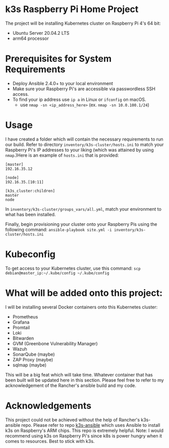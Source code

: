 # k3s Raspberry Pi Home Project
The project will be installing Kubernetes cluster on Raspberry Pi 4's 64 bit:
- Ubuntu Server 20.04.2 LTS
- arm64 processor

# Prerequisites for System Requirements
- Deploy Ansible 2.4.0+ to your local environment
- Make sure your Raspberry Pi's are accessible via passwordless SSH access.
- To find your ip address use `ip a` in Linux or `ifconfig` on macOS.
  - use `nmap -sn <ip_address_here>` (ex. `nmap -sn 10.0.100.1/24`)

# Usage
I have created a folder which will contain the necessary requirements to run our build. Refer to directory `inventory/k3s-cluster/hosts.ini` to match your Raspberry Pi's IP addresses to your liking (which was attained by using `nmap`.)Here is an example of `hosts.ini` that is provided:

```
[master]
192.16.35.12

[node]
192.16.35.[10:11]

[k3s_cluster:children]
master
node
```

In `inventory/k3s-cluster/groups_vars/all.yml`, match your environment to what has been installed.

Finally, begin provisioning your cluster onto your Raspberry Pis using the following command:
`ansible-playbook site.yml -i inventory/k3s-cluster/hosts.ini`

# Kubeconfig
To get access to your Kubernetes cluster, use this command:
`scp debian@master_ip:~/.kube/config ~/.kube/config`

# What will be added onto this project:
I will be installing several Docker containers onto this Kubernetes cluster:
- Prometheus
- Grafana
- Promtail
- Loki
- Bitwarden
- GVM (Greenbone Vulnerability Manager)
- Wazuh
- SonarQube (maybe)
- ZAP Proxy (maybe)
- sqlmap (maybe)

This will be a big feat which will take time. Whatever container that has been built will be updated here in this section. Please feel free to refer to my acknowledgement of the Rancher's ansible build and my code.

# Acknowledgements
This project could not be achieved without the help of Rancher's k3s-ansible repo. Please refer to repo [k3s-ansible](https://github.com/k3s-io/k3s-ansible) which uses Ansible to install k3s on Raspberry's ARM chips. This repo is extremely helpful. Note: I would recommend using k3s on Raspberry Pi's since k8s is power hungry when it comes to resources. Best to stick with k3s.